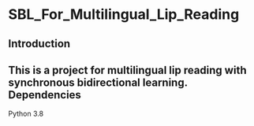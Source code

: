 # SBL_For_Multilingual_Lip_Reading
Introduction
----
This is a project for multilingual lip reading with synchronous bidirectional learning.
Dependencies
----
Python 3.8
